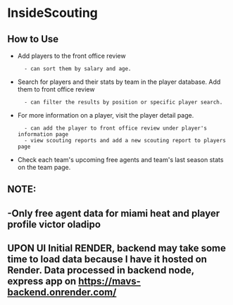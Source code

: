 # InsideScouting

## How to Use

- Add players to the front office review  

        - can sort them by salary and age.
- Search for players and their stats by team in the player database. Add them to front office review

        - can filter the results by position or specific player search.
- For more information on a player, visit the player detail page.

        - can add the player to front office review under player's information page
        - view scouting reports and add a new scouting report to players page   
- Check each team's upcoming free agents and team's last season stats on the team page.


## NOTE:
## -Only free agent data for miami heat and player profile victor oladipo
## UPON UI Initial RENDER, backend may take some time to load data because I have it hosted on Render. Data processed in backend node, express app on https://mavs-backend.onrender.com/ 
